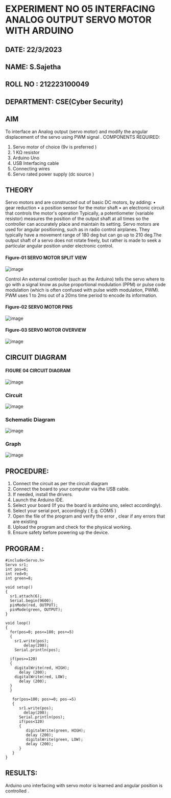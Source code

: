 # EXPERIMENT NO 05 INTERFACING ANALOG OUTPUT SERVO MOTOR WITH ARDUINO

##  DATE: 22/3/2023
##  NAME: S.Sajetha
##  ROLL NO : 212223100049
##  DEPARTMENT: CSE(Cyber Security)


## AIM
To interface an Analog output (servo motor) and modify the angular displacement of the servo using PWM signal .
COMPONENTS REQUIRED:
1.	Servo motor of choice (9v is preferred )
2.	1 KΩ resistor 
3.	Arduino Uno 
4.	USB Interfacing cable 
5.	Connecting wires 
6.	Servo rated power supply (dc source )


## THEORY
Servo motors and are constructed out of basic DC motors, by adding:
•	 gear reduction
•	 a position sensor for the motor shaft
•	 an electronic circuit that controls the motor's operation
Typically, a potentiometer (variable resistor) measures the position of the output shaft at all times so the controller can accurately place and maintain its setting.
Servo motors are used for angular positioning, such as in radio control airplanes.  They typically have a movement range of 180 deg but can go up to 210 deg.The output shaft of a servo does not rotate freely, but rather is made to seek a particular angular position under electronic control. 

#### Figure-01 SERVO MOTOR SPLIT VIEW 
![image](https://user-images.githubusercontent.com/36288975/163544439-1f477927-fcd4-42f0-9ce4-c863fdbf1210.png)



Control 
An external controller (such as the Arduino) tells the servo where to go with a signal know as pulse proportional modulation (PPM) or pulse code modulation (which is often confused with pulse width modulation, PWM). PWM uses 1 to 2ms out of a 20ms time period to encode its information.
 
 #### Figure-02 SERVO MOTOR PINS

 ![image](https://user-images.githubusercontent.com/36288975/163544482-3027136f-7135-4f3d-a23f-8dc2fe04194d.png)

#### Figure-03 SERVO MOTOR OVERVIEW 
 ![image](https://user-images.githubusercontent.com/36288975/163544513-ca497421-e6ba-4f91-871f-5cfba77f22a8.png)




 


 





## CIRCUIT DIAGRAM
 
 #### FIGURE 04 CIRCUIT DIAGRAM
 ![image](https://user-images.githubusercontent.com/36288975/163544618-6eb8a7b5-7f1a-428a-8d9f-fd899b145efb.png)


### Circuit
![image](https://github.com/Sajetha13/EXPERIMENT-NO--05-INTERFACING-ANALOG-OUTPUT-SERVO-MOTOR-WITH-ARDUINO-/assets/138849316/c92db62a-a418-455f-abfd-bdd3ccad9465)
### Schematic Diagram
![image](https://github.com/Sajetha13/EXPERIMENT-NO--05-INTERFACING-ANALOG-OUTPUT-SERVO-MOTOR-WITH-ARDUINO-/assets/138849316/482e28b2-8623-4089-90ff-25af310af986)

### Graph
![image](https://github.com/Sajetha13/EXPERIMENT-NO--05-INTERFACING-ANALOG-OUTPUT-SERVO-MOTOR-WITH-ARDUINO-/assets/138849316/2021260f-827d-4f57-97db-1f8549c82963)


## PROCEDURE:
1.	Connect the circuit as per the circuit diagram 
2.	Connect the board to your computer via the USB cable.
3.	If needed, install the drivers.
4.	Launch the Arduino IDE.
5.	Select your board (If you the board is arduino uno, select accordingly).
6.	Select your serial port, accordingly ( E.g. COM5 )
7.	Open the file of the program  and verify the error , clear if any errors that are existing 
8.	Upload the program and check for the physical working. 
9.	Ensure safety before powering up the device.


## PROGRAM :
```
#include<Servo.h>
Servo sr1;
int pos=0;
int red=9;
int green=8;

void setup()
{
  sr1.attach(6);
  Serial.begin(9600);
  pinMode(red, OUTPUT);
  pinMode(green, OUTPUT);
}

void loop()
{
  for(pos=0; pos<=180; pos+=5)
  {
    sr1.write(pos);
    	delay(200);
    Serial.println(pos);
    
  if(pos>=120)
  {
    digitalWrite(red, HIGH);
      delay (200);
    digitalWrite(red, LOW);
      delay (200);
  }
  } 
  
   for(pos=180; pos>=0; pos-=5)
   {
      sr1.write(pos);
  		delay(200);
      Serial.println(pos);
      if(pos<120)
      {
         digitalWrite(green, HIGH);
         delay (200);
         digitalWrite(green, LOW);
         delay (200);
      }
   }
}
``` 


## RESULTS: 
Arduino uno interfacing with servo motor is learned and angular position is controlled .
